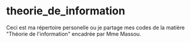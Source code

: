 # theorie_de_information
Ceci est ma répertoire personelle ou je partage mes codes de la matière "Théorie de l'information" encadrée par Mme Massou.
